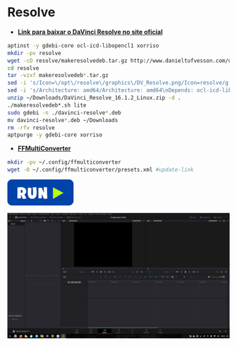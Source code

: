 # Resolve
 - [**Link para baixar o DaVinci Resolve no site oficial**](https://www.blackmagicdesign.com/products/davinciresolve)
```bash
aptinst -y gdebi-core ocl-icd-libopencl1 xorriso
mkdir -pv resolve
wget -cO resolve/makeresolvedeb.tar.gz http://www.danieltufvesson.com/download/?file=makeresolvedeb/makeresolvedeb_16.1.2-1.sh.tar.gz
cd resolve
tar -vzxf makeresolvedeb*.tar.gz
sed -i 's/Icon=\/opt\/resolve\/graphics\/DV_Resolve.png/Icon=resolve/g' makeresolvedeb*.sh
sed -i 's/Architecture: amd64/Architecture: amd64\nDepends: ocl-icd-libopencl1\nSection: video/g' makeresolvedeb*.sh
unzip ~/Downloads/DaVinci_Resolve_16.1.2_Linux.zip -d .
./makeresolvedeb*.sh lite
sudo gdebi -n ./davinci-resolve*.deb
mv davinci-resolve*.deb ~/Downloads
rm -rfv resolve
aptpurge -y gdebi-core xorriso
```
 - <a href="http://ppa.launchpad.net/cteehayder/ffmulticonverter/ubuntu/pool/main/f/ffmulticonverter/" target="_blank"><strong>FFMultiConverter</strong></a>
```bash
mkdir -pv ~/.config/ffmulticonverter
wget -O ~/.config/ffmulticonverter/presets.xml #update-link
```
[![bashrun](../images/bashrun.png)](br:resolve)

![resolve](../images/resolve.png)